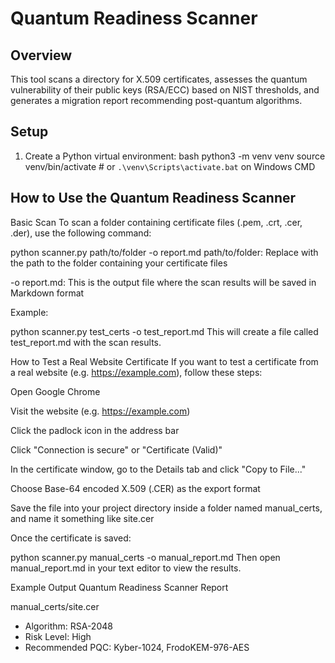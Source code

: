 # Quantum Readiness Scanner

## Overview
This tool scans a directory for X.509 certificates, assesses the quantum vulnerability of their public keys (RSA/ECC) based on NIST thresholds, and generates a migration report recommending post-quantum algorithms.

## Setup
1. Create a Python virtual environment:
   bash
   python3 -m venv venv
   source venv/bin/activate  # or `.\venv\Scripts\activate.bat` on Windows CMD

## How to Use the Quantum Readiness Scanner
Basic Scan
To scan a folder containing certificate files (.pem, .crt, .cer, .der), use the following command:

python scanner.py path/to/folder -o report.md
path/to/folder: Replace with the path to the folder containing your certificate files

-o report.md: This is the output file where the scan results will be saved in Markdown format

Example:

python scanner.py test_certs -o test_report.md
This will create a file called test_report.md with the scan results.

How to Test a Real Website Certificate
If you want to test a certificate from a real website (e.g. https://example.com), follow these steps:

Open Google Chrome

Visit the website (e.g. https://example.com)

Click the padlock icon in the address bar

Click "Connection is secure" or "Certificate (Valid)"

In the certificate window, go to the Details tab and click "Copy to File..."

Choose Base-64 encoded X.509 (.CER) as the export format

Save the file into your project directory inside a folder named manual_certs, and name it something like site.cer

Once the certificate is saved:

python scanner.py manual_certs -o manual_report.md
Then open manual_report.md in your text editor to view the results.

Example Output
Quantum Readiness Scanner Report

manual_certs/site.cer
- Algorithm: RSA-2048
- Risk Level: High
- Recommended PQC: Kyber-1024, FrodoKEM-976-AES
